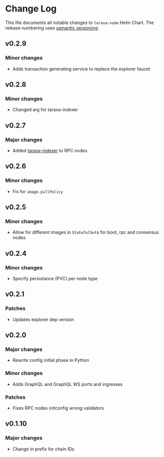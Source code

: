 # Change Log

This file documents all notable changes to `taraxa-node` Helm Chart. The release
numbering uses [semantic versioning](http://semver.org).

## v0.2.9

### Minor changes

* Adds transaction generating service to replace the explorer faucet

## v0.2.8

### Minor changes

* Changed arg for taraxa-indexer

## v0.2.7

### Major changes

* Added [taraxa-indexer](https://github.com/Taraxa-project/taraxa-indexer) to RPC nodes

## v0.2.6

### Minor changes

* Fix for `image.pullPolicy`

## v0.2.5

### Minor changes

* Allow for different images in `StatefulSet`s for boot, rpc and consensus nodes

## v0.2.4

### Minor changes

* Specify persistance (PVC) per node type

## v0.2.1

### Patches

* Updates explorer dep version

## v0.2.0

### Major changes

* Rewrite config initial phase in Python

### Minor changes

* Adds GraphQL and GraphQL WS ports and ingresses

### Patches

* Fixes RPC nodes initconfig wrong validators

## v0.1.10

### Major changes

* Change in prefix for chain IDs



